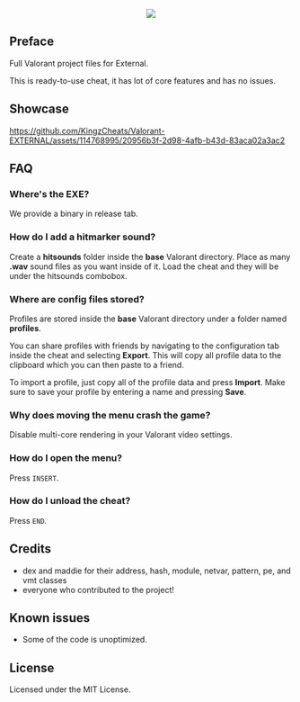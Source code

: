<p align="center">
    <img src="https://i.imgur.com/culdyiG.png">
</p>
  
## Preface 
Full Valorant project files for External.

This is ready-to-use cheat, it has lot of core features and has no issues.

## Showcase
https://github.com/KingzCheats/Valorant-EXTERNAL/assets/114768995/20956b3f-2d98-4afb-b43d-83aca02a3ac2
  
    

## FAQ
### Where's the EXE?
We provide a binary in release tab. 

### How do I add a hitmarker sound?
Create a **hitsounds** folder inside the **base** Valorant directory.
Place as many **.wav** sound files as you want inside of it. Load the cheat and they will be under the hitsounds combobox.

### Where are config files stored?
Profiles are stored inside the **base** Valorant directory under a folder named **profiles**.

You can share profiles with friends by navigating to the configuration tab inside the cheat and selecting **Export**. This will copy all profile data to the clipboard which you can then paste to a friend.

To import a profile, just copy all of the profile data and press **Import**. Make sure to save your profile by entering a name and pressing **Save**.

### Why does moving the menu crash the game?
Disable multi-core rendering in your Valorant video settings.

### How do I open the menu?
Press `INSERT`.

### How do I unload the cheat?
Press `END`.

## Credits 
- dex and maddie for their address, hash, module, netvar, pattern, pe, and vmt classes
- everyone who contributed to the project!

## Known issues
- Some of the code is unoptimized.

## License
Licensed under the MIT License.   
